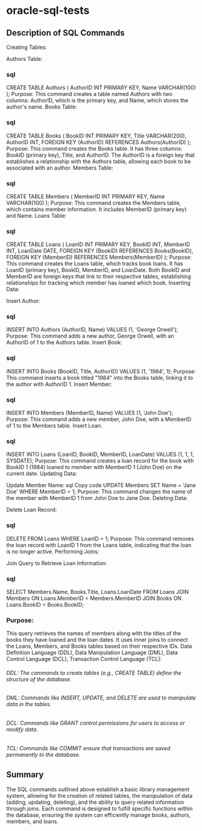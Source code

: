 # oracle-sql-tests
## Description of SQL Commands
Creating Tables:

Authors Table:

### sql

CREATE TABLE Authors (
    AuthorID INT PRIMARY KEY,
    Name VARCHAR(100)
);
Purpose: This command creates a table named Authors with two columns: AuthorID, which is the primary key, and Name, which stores the author's name.
Books Table:

### sql

CREATE TABLE Books (
    BookID INT PRIMARY KEY,
    Title VARCHAR(200),
    AuthorID INT,
    FOREIGN KEY (AuthorID) REFERENCES Authors(AuthorID)
);
Purpose: This command creates the Books table. It has three columns: BookID (primary key), Title, and AuthorID. The AuthorID is a foreign key that establishes a relationship with the Authors table, allowing each book to be associated with an author.
Members Table:

### sql

CREATE TABLE Members (
    MemberID INT PRIMARY KEY,
    Name VARCHAR(100)
);
Purpose: This command creates the Members table, which contains member information. It includes MemberID (primary key) and Name.
Loans Table:

### sql

CREATE TABLE Loans (
    LoanID INT PRIMARY KEY,
    BookID INT,
    MemberID INT,
    LoanDate DATE,
    FOREIGN KEY (BookID) REFERENCES Books(BookID),
    FOREIGN KEY (MemberID) REFERENCES Members(MemberID)
);
Purpose: This command creates the Loans table, which tracks book loans. It has LoanID (primary key), BookID, MemberID, and LoanDate. Both BookID and MemberID are foreign keys that link to their respective tables, establishing relationships for tracking which member has loaned which book.
Inserting Data:

Insert Author:

### sql

INSERT INTO Authors (AuthorID, Name) VALUES (1, 'George Orwell');
Purpose: This command adds a new author, George Orwell, with an AuthorID of 1 to the Authors table.
Insert Book:

### sql

INSERT INTO Books (BookID, Title, AuthorID) VALUES (1, '1984', 1);
Purpose: This command inserts a book titled "1984" into the Books table, linking it to the author with AuthorID 1.
Insert Member:

### sql

INSERT INTO Members (MemberID, Name) VALUES (1, 'John Doe');
Purpose: This command adds a new member, John Doe, with a MemberID of 1 to the Members table.
Insert Loan:

### sql

INSERT INTO Loans (LoanID, BookID, MemberID, LoanDate) VALUES (1, 1, 1, SYSDATE);
Purpose: This command creates a loan record for the book with BookID 1 (1984) loaned to member with MemberID 1 (John Doe) on the current date.
Updating Data:

Update Member Name:
sql
Copy code
UPDATE Members SET Name = 'Jane Doe' WHERE MemberID = 1;
Purpose: This command changes the name of the member with MemberID 1 from John Doe to Jane Doe.
Deleting Data:

Delete Loan Record:

### sql

DELETE FROM Loans WHERE LoanID = 1;
Purpose: This command removes the loan record with LoanID 1 from the Loans table, indicating that the loan is no longer active.
Performing Joins:

Join Query to Retrieve Loan Information:
### sql

SELECT Members.Name, Books.Title, Loans.LoanDate
FROM Loans
JOIN Members ON Loans.MemberID = Members.MemberID
JOIN Books ON Loans.BookID = Books.BookID;
### Purpose:
This query retrieves the names of members along with the titles of the books they have loaned and the loan dates. It uses inner joins to connect the Loans, Members, and Books tables based on their respective IDs.
Data Definition Language (DDL), Data Manipulation Language (DML), Data Control Language (DCL), Transaction Control Language (TCL):

###### DDL: The commands to create tables (e.g., CREATE TABLE) define the structure of the database.
###### DML: Commands like INSERT, UPDATE, and DELETE are used to manipulate data in the tables.
###### DCL: Commands like GRANT control permissions for users to access or modify data.
###### TCL: Commands like COMMIT ensure that transactions are saved permanently to the database.

## Summary

The SQL commands outlined above establish a basic library management system, allowing for the creation of related tables, the manipulation of data (adding, updating, deleting), and the ability to query related information through joins. Each command is designed to fulfill specific functions within the database, ensuring the system can efficiently manage books, authors, members, and loans.



